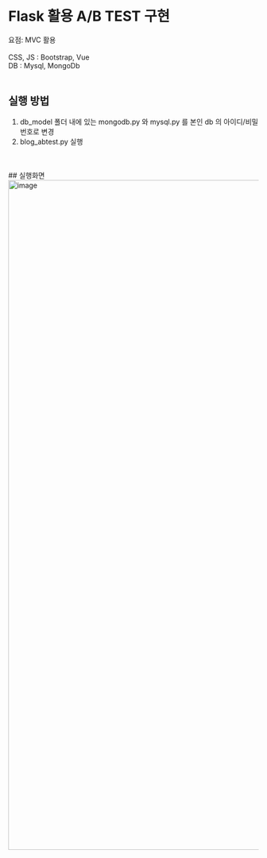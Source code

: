 # Flask 활용 A/B TEST 구현
요점: MVC 활용
<br>
<br>CSS, JS : Bootstrap, Vue
<br>DB : Mysql, MongoDb
<br>
<br>
## 실행 방법
1. db_model 폴더 내에 있는 mongodb.py 와 mysql.py 를 본인 db 의 아이디/비밀번호로 변경
2. blog_abtest.py 실행
<br>
<br>
## 실행화면
<img width="1349" alt="image" src="https://github.com/intelryzen/abtest/assets/66426612/f1057cc9-fa47-4856-a558-df59b33d1766">

